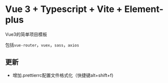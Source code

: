 # Vue 3 + Typescript + Vite + Element-plus
Vue3的简单项目模板

包括`vue-router`，`vuex`，`sass`，`axios`

## 更新
- 增加.prettierrc配置文件格式化（快捷键alt+shift+f)
